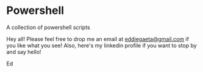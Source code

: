 # Powershell
A collection of powershell scripts 

Hey all!
Please feel free to drop me an email at eddiegaeta@gmail.com if you like what you see!
Also, here's my linkedin profile if you want to stop by and say hello!

Ed
